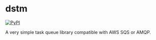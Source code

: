 # dstm

[![PyPI](https://img.shields.io/pypi/v/dstm)](https://pypi.org/project/dstm/)

A very simple task queue library compatible with AWS SQS or AMQP.
